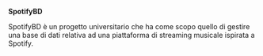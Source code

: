 **SpotifyBD**

SpotifyBD è un progetto universitario che ha come scopo quello di gestire una base di dati relativa ad una piattaforma di streaming musicale ispirata a Spotify.
